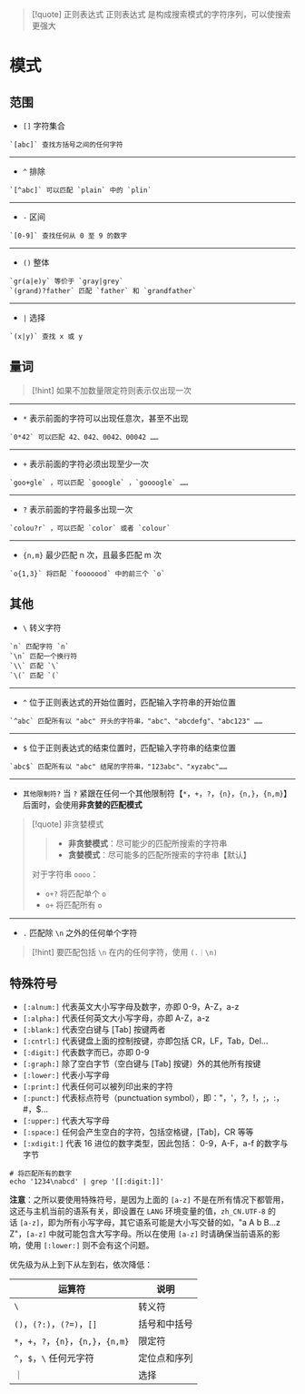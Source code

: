 >[!quote] 正则表达式
>正则表达式 是构成搜索模式的字符序列，可以使搜索更强大

# 模式
## 范围
- `[]` 字符集合
```
`[abc]` 查找方括号之间的任何字符
```

---

- `^` 排除
```
`[^abc]` 可以匹配 `plain` 中的 `plin`
```

---

- `-` 区间
```
`[0-9]` 查找任何从 0 至 9 的数字
```

---

- `()` 整体
```
`gr(a|e)y` 等价于 `gray|grey`
`(grand)?father` 匹配 `father` 和 `grandfather`
```

---

- `|` 选择
```
`(x|y)` 查找 x 或 y
```

## 量词
>[!hint] 如果不加数量限定符则表示仅出现一次

---

- `*` 表示前面的字符可以出现任意次，甚至不出现
```
`0*42` 可以匹配 42、042、0042、00042 ……
```

---

- `+` 表示前面的字符必须出现至少一次
```
`goo+gle` ，可以匹配 `gooogle` ，`goooogle` ……
```

---

- `?` 表示前面的字符最多出现一次
```
`colou?r` ，可以匹配 `color` 或者 `colour`
```

---

- `{n,m}` 最少匹配 n 次，且最多匹配 m 次
```
`o{1,3}` 将匹配 `fooooood` 中的前三个 `o`
```

## 其他
- `\` 转义字符
```
`n` 匹配字符 `n`
`\n` 匹配一个换行符
`\\` 匹配 `\`
`\(` 匹配 `(`
```

---

- `^` 位于正则表达式的开始位置时，匹配输入字符串的开始位置
```
`^abc` 匹配所有以 "abc" 开头的字符串，"abc"、"abcdefg"、"abc123" ……
```

---

- `$` 位于正则表达式的结束位置时，匹配输入字符串的结束位置
```
`abc$` 匹配所有以 "abc" 结尾的字符串，"123abc"、"xyzabc"……
```

---

- `其他限制符?` 当 `?` 紧跟在任何一个其他限制符【`*`，`+`，`?`，`{n}`，`{n,}`，`{n,m}`】后面时，会使用**非贪婪的匹配模式**

>[!quote] 非贪婪模式
>>- **非贪婪模式**：尽可能少的匹配所搜索的字符串
>>- **贪婪模式**：尽可能多的匹配所搜索的字符串【默认】
>
>对于字符串 `oooo`：
>- `o+?` 将匹配单个 `o`
>- `o+` 将匹配所有 `o`

---

- `.` 匹配除 `\n` 之外的任何单个字符

>[!hint] 要匹配包括 `\n` 在内的任何字符，使用 `(.｜\n)`

## 特殊符号
- `[:alnum:]` 代表英文大小写字母及数字，亦即 0-9，A-Z，a-z
- `[:alpha:]` 代表任何英文大小写字母，亦即 A-Z，a-z
- `[:blank:]` 代表空白键与 [Tab] 按键两者
- `[:cntrl:]` 代表键盘上面的控制按键，亦即包括 CR，LF，Tab，Del...
- `[:digit:]` 代表数字而已，亦即 0-9
- `[:graph:]` 除了空白字节（空白键与 [Tab] 按键）外的其他所有按键
- `[:lower:]` 代表小写字母
- `[:print:]` 代表任何可以被列印出来的字符
- `[:punct:]` 代表标点符号（punctuation symbol），即："，'，?，!，;，:，#，$...
- `[:upper:]` 代表大写字母
- `[:space:]` 任何会产生空白的字符，包括空格键，[Tab]，CR 等等
- `[:xdigit:]` 代表 16 进位的数字类型，因此包括： 0-9，A-F，a-f 的数字与字节

```
# 将匹配所有的数字
echo '1234\nabcd' | grep '[[:digit:]]'
```

**注意**：之所以要使用特殊符号，是因为上面的 `[a-z]` 不是在所有情况下都管用，这还与主机当前的语系有关，即设置在 `LANG` 环境变量的值，`zh_CN.UTF-8` 的话 `[a-z]`，即为所有小写字母，其它语系可能是大小写交替的如，"a A b B...z Z"，`[a-z]` 中就可能包含大写字母。所以在使用 `[a-z]` 时请确保当前语系的影响，使用 `[:lower:]` 则不会有这个问题。



优先级为从上到下从左到右，依次降低：

| 运算符                              | 说明     |
| -------------------------------- | ------ |
| `\`                              | 转义符    |
| `()`，`(?:)`，`(?=)`，`[]`          | 括号和中括号 |
| `*`，`+`，`?`，`{n}`，`{n,}`，`{n,m}` | 限定符    |
| `^`，`$`，`\` 任何元字符                | 定位点和序列 |
| ｜                                | 选择     |







